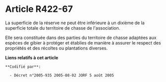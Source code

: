 # Article R422-67

La superficie de la réserve ne peut être inférieure à un dixième de la superficie totale du territoire de chasse de
l'association.

Elle sera constituée dans des parties du territoire de chasse adaptées aux espèces de gibier à protéger et établies de
manière à assurer le respect des propriétés et des récoltes ou plantations diverses.

**Liens relatifs à cet article**

	**Codifié par**:

	  - Décret n°2005-935 2005-08-02 JORF 5 août 2005
